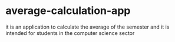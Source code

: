 # average-calculation-app
it is an application to calculate the average of the semester and it is intended for students in the computer science sector
